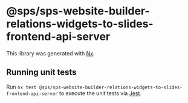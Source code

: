 # @sps/sps-website-builder-relations-widgets-to-slides-frontend-api-server

This library was generated with [Nx](https://nx.dev).

## Running unit tests

Run `nx test @sps/sps-website-builder-relations-widgets-to-slides-frontend-api-server` to execute the unit tests via [Jest](https://jestjs.io).
